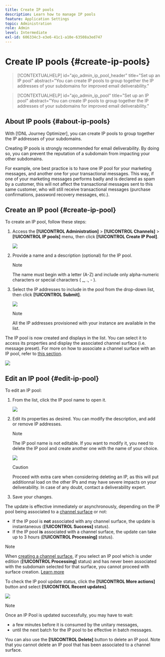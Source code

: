 ```yaml
---
title: Create IP pools
description: Learn how to manage IP pools
feature: Application Settings
topic: Administration
role: Admin
level: Intermediate
exl-id: 606334c3-e3e6-41c1-a10e-63508a3ed747
---
```

# Create IP pools {#create-ip-pools}

>[!CONTEXTUALHELP]
>id="ajo_admin_ip_pool_header"
>title="Set up an IP pool"
>abstract="You can create IP pools to group together the IP addresses of your subdomains for improved email deliverability."

>[!CONTEXTUALHELP]
>id="ajo_admin_ip_pool"
>title="Set up an IP pool"
>abstract="You can create IP pools to group together the IP addresses of your subdomains for improved email deliverability."

## About IP pools {#about-ip-pools}

With [!DNL Journey Optimizer], you can create IP pools to group together the IP addresses of your subdomains.

Creating IP pools is strongly recommended for email deliverability. By doing so, you can prevent the reputation of a subdomain from impacting your other subdomains.

For example, one best practice is to have one IP pool for your marketing messages, and another one for your transactional messages. This way, if one of your marketing messages performs badly and is declared as spam by a customer, this will not affect the transactional messages sent to this same customer, who will still receive transactional messages (purchase confirmations, password recovery messages, etc.).

## Create an IP pool {#create-ip-pool}

To create an IP pool, follow these steps:

1. Access the **[!UICONTROL Administration]** > **[!UICONTROL Channels]** > **[!UICONTROL IP pools]** menu, then click **[!UICONTROL Create IP Pool]**.

    ![](assets/ip-pool-create.png)

1. Provide a name and a description (optional) for the IP pool.

    >[!NOTE]
    >
    >The name must begin with a letter (A-Z) and include only alpha-numeric characters or special characters ( _, ., - ).

1. Select the IP addresses to include in the pool from the drop-down list, then click **[!UICONTROL Submit]**.

    ![](assets/ip-pool-config.png) 

    >[!NOTE]
    >
    >All the IP addresses provisioned with your instance are available in the list.
    
The IP pool is now created and displays in the list. You can select it to access its properties and display the associated channel surface (i.e. message preset). For more on how to associate a channel surface with an IP pool, refer to [this section](channel-surfaces.md).

![](assets/ip-pool-created.png)

## Edit an IP pool {#edit-ip-pool}

To edit an IP pool:

1. From the list, click the IP pool name to open it.

    ![](assets/ip-pool-list.png)

1. Edit its properties as desired. You can modify the description, and add or remove IP addresses.

    >[!NOTE]
    >
    >The IP pool name is not editable. If you want to modify it, you need to delete the IP pool and create another one with the name of your choice.

    ![](assets/ip-pool-edit.png)

    >[!CAUTION]
    >
    >Proceed with extra care when considering deleting an IP, as this will put additionnal load on the other IPs and may have severe impacts on your deliverability. In case of any doubt, contact a deliverability expert.

1. Save your changes.

The update is effective immediately or asynchronously, depending on the IP pool being associated to a [channel surface](channel-surfaces.md) or not:

* If the IP pool is **not** associated with any channel surface, the update is instantaneous (**[!UICONTROL Success]** status).
* If the IP pool **is** associated with a channel surface, the update can take up to 3 hours (**[!UICONTROL Processing]** status).

>[!NOTE]
>
>When [creating a channel surface](channel-surfaces.md#create-channel-surface), if you select an IP pool which is under edition (**[!UICONTROL Processing]** status) and has never been associated with the subdomain selected for that surface, you cannot proceed with surface creation. [Learn more](channel-surfaces.md#subdomains-and-ip-pools)

To check the IP pool update status, click the **[!UICONTROL More actions]** button and select **[!UICONTROL Recent updates]**.

![](assets/ip-pool-recent-update.png)

>[!NOTE]
>
>Once an IP Pool is updated successfully, you may have to wait:
>* a few minutes before it is consumed by the unitary messages,
>* until the next batch for the IP pool to be effective in batch messages.

You can also use the **[!UICONTROL Delete]** button to delete an IP pool. Note that you cannot delete an IP pool that has been associated to a channel surface.

